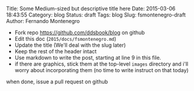 Title: Some Medium-sized but descriptive title here
Date: 2015-03-06 18:43:55
Category: blog
Status: draft
Tags: blog
Slug: fsmontenegro-draft
Author: Fernando Montenegro

- Fork repo https://github.com/ddsbook/blog on github
- Edit this doc (`2015/docs/fsmontenegro.md`)
- Update the title (We'll deal with the slug later)
- Keep the rest of the header intact
- Use markdown to write the post, starting at line 9 in this file.
- if there are graphics, stick them at the top-level `images` directory and i'll worry about incorporating them (no time to write instruct on that today)

when done, issue a pull request on github


